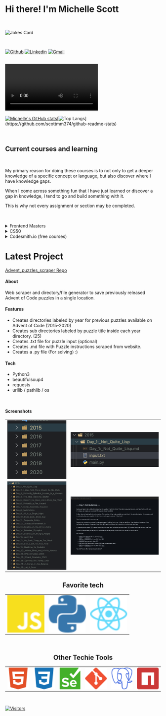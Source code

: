 

# Hi there! I'm Michelle Scott
<br>

<!-- [Humor Generated by](https://www.makeuseof.com/badges-that-will-supercharge-your-github-repository/) -->

![Jokes Card](https://readme-jokes.vercel.app/api)

<br>

[![Github](https://img.shields.io/badge/-Github-000?style=flat&logo=Github&logoColor=white)](https://github.com/scottmm374)
[![Linkedin](https://img.shields.io/badge/-LinkedIn-blue?style=flat&logo=Linkedin&logoColor=white)](https://www.linkedin.com/in/scottmm374/)
[![Gmail](https://img.shields.io/badge/-Gmail-c14438?style=flat&logo=Gmail&logoColor=white)](mailto:scottmm374@gmail.com)

 <br>
 <video src='https://user-images.githubusercontent.com/45644361/201426613-06a30125-bc68-409c-bd70-697d2472d0ab.mp4'></video>
 <br>
 
[![Michelle's GitHub stats](https://github-readme-stats.vercel.app/api?username=scottmm374&theme=dracula&show_icons=true&include_all_commits=true&count_private=true&hide=stars,contribs,issues)](https://github.com/scottmm374/github-readme-stats)[![Top Langs](https://github-readme-stats.vercel.app/api/top-langs/?username=scottmm374&layout=compact&theme=dracula&hide=go,html,css&exclude_repo=github-readme-stats,Mscott-lectures,Practice-refresher,vscode-debug-visualizer,scottmm374.github.io,)](https://github.com/scottmm374/github-readme-stats)

<br>

## Current courses and learning
<br>
  <p>My primary reason for doing these courses is to not only to get a deeper knowledge of a specific concept or language, but also discover where I have knowledge gaps.</p>
<p>When I come across something fun that I have just learned or discover a gap in knowledge, I tend to go and build something with it.</p>
<p> This is why not every assignment or section may be completed. </p>
<br>
<br>
<details><summary>Frontend Masters</summary>
 <br>
[My Profile Frontend Masters](https://frontendmasters.com/u/scottmm374/)
<img width="1375" alt="Screenshot 2022-11-21 at 11 46 47 AM" src="https://user-images.githubusercontent.com/45644361/203112622-804dca4c-d70e-4eed-8bde-aa46106edd6d.png">
<img width="1219" alt="Screenshot 2022-11-21 at 11 47 08 AM" src="https://user-images.githubusercontent.com/45644361/203112654-72c35b2f-acbf-4943-8b17-1c8179a2d37f.png">
<img width="1224" alt="Screenshot 2022-11-21 at 11 47 21 AM" src="https://user-images.githubusercontent.com/45644361/203112686-6aab7139-2003-43dc-b6ba-5f95fb5859b7.png">
</details>

<details><summary>CS50</summary>
 <br>
 <div>
 <h2>CS50P Python</h2>
<img width="520" alt="Screenshot 2022-11-21 at 12 09 37 PM" src="https://user-images.githubusercontent.com/45644361/203118779-99817fc4-104e-447d-badc-36718527f734.png">
 </div>
 <div>
  <h2>CS50X Computer Science</h2>

 <img width="421" alt="Screenshot 2022-11-21 at 12 12 18 PM" src="https://user-images.githubusercontent.com/45644361/203118904-fda21fce-18ca-4e4d-99d9-83d5abf874c1.png">

 </details>
 <details>
  <summary>Codesmith.io (free courses)</summary>
  <br>
  <img width="644" alt="Screenshot 2022-11-21 at 12 14 04 PM" src="https://user-images.githubusercontent.com/45644361/203122856-9aaad077-534d-4bc3-afa6-8f9bf2f4f0e3.png">

 </details>


# Latest Project

[Advent_puzzles_scraper Repo](https://github.com/scottmm374/Advent_puzzles_scraper)

#### About
Web scraper and directory/file generator to save previously released Advent of Code puzzles in a single location. 

#### Features
- Creates directories labeled by year for previous puzzles available on Advent of Code (2015-2020)
- Creates sub directories labeled by puzzle title inside each year directory. (25)
- Creates .txt file for puzzle input (optional)
- Creates .md file with Puzzle instructions scraped from website.
- Creates a .py file (For solving) :)

#### Tech 
- Python3
- beautifulsoup4
- requests
- urllib / pathlib / os
<br>

#### Screenshots

<table width='100%' align='center'>
<tr>
<td><img src='images/year.png'></td>
<td><img src='images/puzzle_dir.png'></td>
</tr>
<tr>
<td><img src='images/sub_directories.png'></td>
<td><img src='images/sample_readme.png'></td>
</tr>
</table>
</div>


 <h2 align='center'>Favorite tech</h2>
<table width='100%' align='center'>
<tr>
<td><img src='images/icons/javascript.svg' width=120></td>
<td><img src='images/icons/python.svg' width=120></td>
<td><img src='images/icons/react.svg' width=120></td>
</tr>
</table>
<br>
 <h2 align='center'>Other Techie Tools</h2>
<table width='100%' align='center'>
<tr>
<td><img src='images/icons/html.svg' width=90></td>
<td><img src='images/icons/download.svg' width=90></td>
<td><img src='images/icons/selenium.svg' width=90></td>
<td><img src='images/icons/git.svg' width=90></td>
<td><img src='images/icons/postgresql.svg' width=90></td>
<td><img src='images/icons/npm.svg' width=90></td>
</tr>
</table>
<br>

[![Visitors](https://api.visitorbadge.io/api/visitors?path=scottmm374&label=Visitors&labelColor=%232ccce4&countColor=%23dce775&style=plastic&labelStyle=upper)](https://visitorbadge.io/status?path=scottmm374)

<!-- https://www.visitorbadge.io/  Get your badge here-->













